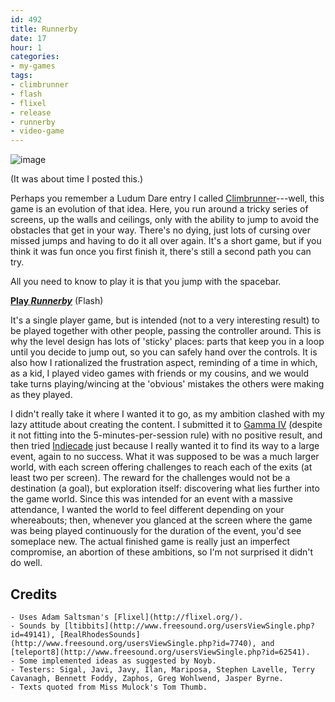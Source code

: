 ```yaml
---
id: 492
title: Runnerby
date: 17
hour: 1
categories:
- my-games
tags:
- climbrunner
- flash
- flixel
- release
- runnerby
- video-game
---
```


![image](http://blog.agj.cl/wp-content/uploads/2010/09/runnerbyscreen.png "Runnerby screenshot")

(It was about time I posted this.)

Perhaps you remember a Ludum Dare entry I called [Climbrunner](http://blog.agj.cl/2009/12/climbrunner/)---well, this game is an evolution of that idea. Here, you run around a tricky series of screens, up the walls and ceilings, only with the ability to jump to avoid the obstacles that get in your way. There's no dying, just lots of cursing over missed jumps and having to do it all over again. It's a short game, but if you think it was fun once you first finish it, there's still a second path you can try.

All you need to know to play it is that you jump with the spacebar.

**[Play _Runnerby_](http://www.agj.cl/files/games/runnerby/)** (Flash)<!-- more -->

It's a single player game, but is intended (not to a very interesting result) to be played together with other people, passing the controller around. This is why the level design has lots of 'sticky' places: parts that keep you in a loop until you decide to jump out, so you can safely hand over the controls. It is also how I rationalized the frustration aspect, reminding of a time in which, as a kid, I played video games with friends or my cousins, and we would take turns playing/wincing at the 'obvious' mistakes the others were making as they played.

I didn't really take it where I wanted it to go, as my ambition clashed with my lazy attitude about creating the content. I submitted it to [Gamma IV](http://www.kokoromi.org/gamma4/) (despite it not fitting into the 5-minutes-per-session rule) with no positive result, and then tried [Indiecade](http://www.indiecade.com/) just because I really wanted it to find its way to a large event, again to no success. What it was supposed to be was a much larger world, with each screen offering challenges to reach each of the exits (at least two per screen). The reward for the challenges would not be a destination (a goal), but exploration itself: discovering what lies further into the game world. Since this was intended for an event with a massive attendance, I wanted the world to feel different depending on your whereabouts; then, whenever you glanced at the screen where the game was being played continuously for the duration of the event, you'd see someplace new. The actual finished game is really just an imperfect compromise, an abortion of these ambitions, so I'm not surprised it didn't do well.

## Credits

	- Uses Adam Saltsman's [Flixel](http://flixel.org/).
	- Sounds by [ltibbits](http://www.freesound.org/usersViewSingle.php?id=49141), [RealRhodesSounds](http://www.freesound.org/usersViewSingle.php?id=7740), and [teleport8](http://www.freesound.org/usersViewSingle.php?id=62541).
	- Some implemented ideas as suggested by Noyb.
	- Testers: Sigal, Javi, Javy, Ilan, Mariposa, Stephen Lavelle, Terry Cavanagh, Bennett Foddy, Zaphos, Greg Wohlwend, Jasper Byrne.
	- Texts quoted from Miss Mulock's Tom Thumb.
